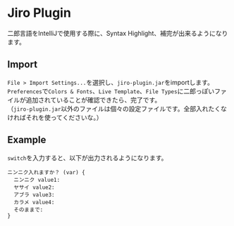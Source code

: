 # Jiro Plugin

二郎言語をIntelliJで使用する際に、Syntax Highlight、補完が出来るようになります。

## Import
`File > Import Settings...`を選択し、`jiro-plugin.jar`をimportします。  
`Preferences`で`Colors & Fonts`、`Live Template`、`File Types`に二郎っぽいファイルが追加されていることが確認できたら、完了です。  
（`jiro-plugin.jar`以外のファイルは個々の設定ファイルです。全部入れたくなければそれを使ってくださいな。）

## Example
`switch`を入力すると、以下が出力されるようになります。
```
ニンニク入れますか？ (var) {
  ニンニク value1:
  ヤサイ value2:
  アブラ value3:
  カラメ value4:
  そのままで:
}
```
